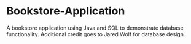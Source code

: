 # Bookstore-Application
A bookstore application using Java and SQL to demonstrate database functionality. Additional credit goes to Jared Wolf for database design.
